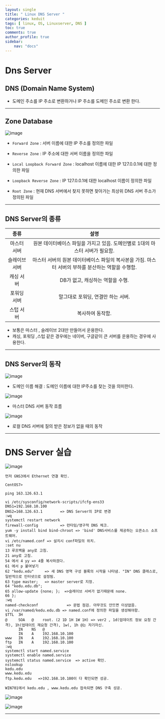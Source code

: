 ```yaml
---
layout: single
title: " Linux DNS Server "
categories: keduit
tags: [ linux, OS, Linuxserver, DNS ]
toc: true 
comments: true
author_profile: true
sidebar:
    nav: "docs"
---
```


# Dns Server

## DNS (Domain Name System) 
  
*  도메인 주소를 IP 주소로 변환하거나 IP 주소를 도메인 주소로 변환 한다. 

---

## Zone Database

![image](https://user-images.githubusercontent.com/128279031/229417142-720ded45-2b63-49ee-9df5-4c97517ef990.png)

* `Forward Zone` : 서버 이름에 대한 IP 주소를 정의한 파일

* `Reverse Zone` : IP 주소에 대한 서버 이름을 정의한 파일

* `Local Loopback Forward Zone` : localhost 이름에 대한 IP 127.0.0.1에 대한 정의한 파일

* `Loopback Reverse Zone` : IP 127.0.0.1에 대한 localhost 이름이 정의한 파일

* `Root Zone` : 현재 DNS 서버에서 찾지 못하면 찾아가는 최상위 DNS 서버 주소가 정의된 파일

---

## DNS Server의 종류


|종류|설명|
|:---:|:---:|
|마스터 서버|원본 데이터베이스 파일을 가지고 있음. 도메인별로 1대의 마스터 서버가 필요함.
|슬레이브 서버|마스터 서버의 원본 데이터베이스 파일의 복사본을 가짐. 마스터 서버의 부하를 분산하는 역할을 수행함.
|캐싱 서버|DB가 없고, 캐싱하는 역할을 수행.
|포워딩 서버|말그대로 포워딩, 연결만 하는 서버.
|스텁 서버|복사하여 동작함.

* 보통은 마스터 , 슬레이브 2대만 만들어서 운용한다.
* 캐싱, 포워딩 ,스텁 같은 경우에는 네이버, 구글같이 큰 서버를 운용하는 경우에 사용한다.

---

## DNS Server의 동작

![image](https://user-images.githubusercontent.com/128279031/229419653-3bd69af6-b6df-4fd5-8616-470bc404dd1b.png)

* 도메인 이름 해결 : 도메인 이름에 대한 IP주소를 찾는 것을 의미한다.
   

![image](https://user-images.githubusercontent.com/128279031/229419692-cc8ba7e3-b76a-476d-a17e-d6de63ef8dca.png)

* 마스터 DNS 서버 동작 흐름

![image](https://user-images.githubusercontent.com/128279031/229419751-f3ed9b3e-82f3-432e-99b8-0cae97440b46.png)

* 로컬 DNS 서버에 질의 받은 정보가 없을 때의 동작

---

# DNS Server 실습
![image](https://user-images.githubusercontent.com/128279031/229416080-44b97d74-7ed3-4731-970d-52f0364d177f.png)

```
먼저 GNS3에서 Ethernet 연결 확인.

CentOS7>

ping 163.126.63.1
```

```
vi /etc/sysconfig/network-scripts/ifcfg-ens33 
DNS1=192.168.10.100
DNS2=168.126.63.1        => DNS Server의 IP로 변경
:wq
systemctl restart network
firewall-config          => 런타임/영구적 DNS 체크.
yum -y install bind bind-chroot => 'bind' DNS서비스를 제공하는 오픈소스 소프트웨어.
vi /etc/named.conf => 설치시 conf파일의 위치.
:set nu
13 루프백을 any로 고침.
21 any로 고침.
54 에서 4 yy => 4줄 복사하겠다.
61 에서 p 붙여넣기
62 "kedu.edu"     => 새 DNS 영역 구성 블록의 시작을 나타냄. "IN" DNS 클래스로, 일반적으로 인터넷으로 설정됨.
63 type master;   => master server로 지정.
64 "kedu.edu.db";
65 allow-update {none; };  =>슬레이브 서버가 없기때문에 none.
66 };
:wq
named-checkconf             => 문법 점검. 아무것도 안뜨면 이상없음.
vi /var/named/kedu.edu.db => named.conf에 정의한 파일을 생성해야함.
$TTL  3H
@     SOA   @    root. (2 1D 1H 1W 1H) => ver2 , 1d(업데이트 정보 요청 간격), 1h(업데이트 재요청 간격), 1w(, 1h @는 자기자신.
      IN    NS   @
      IN    A    192.168.10.100
www   IN    A    192.168.10.100
ftp   IN    A    192.168.10.100
:wq
systemctl start named.service
systemctl enable named.service
systemctl status named.service  => active 확인.
nslookup
kedu.edu
www.kedu.edu
ftp.kedu.edu   =>192.168.10.100이 다 확인되면 성공.

WIN701에서 kedu.edu , www.kedu.edu 접속되면 DNS 구축 성공.
```


![image](https://user-images.githubusercontent.com/128279031/229455785-89ff98ac-f86e-4758-8fc9-74ad630f810a.png)


![image](https://user-images.githubusercontent.com/128279031/229455889-df4586f1-fb29-47e7-8d77-d6aaf601a909.png)


---


